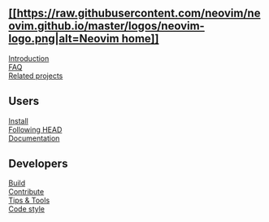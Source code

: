[[[https://raw.githubusercontent.com/neovim/neovim.github.io/master/logos/neovim-logo.png|alt=Neovim home]]](Home)
--
[Introduction](Introduction)   
[FAQ](FAQ)  
[Related projects](Related-projects)

Users
-----

[Install](Installing-Neovim)  
[Following HEAD](Following-HEAD)  
[Documentation](http://neovim.io/doc/)

Developers
-----

[Build](Building-Neovim)  
[Contribute](https://github.com/neovim/neovim/blob/master/CONTRIBUTING.md)  
[Tips & Tools](FAQ#develop)  
[Code style](https://neovim.io/develop/style-guide.xml)  